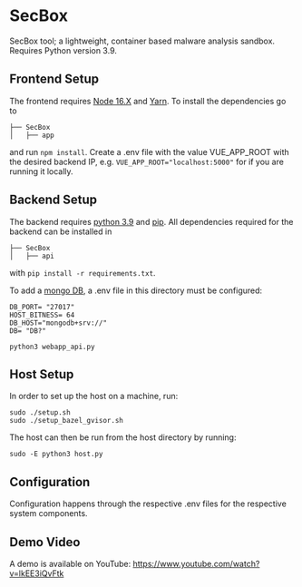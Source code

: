 # SecBox
SecBox tool; a lightweight, container based malware analysis sandbox.
Requires Python version 3.9.

## Frontend Setup
The frontend requires [Node 16.X](https://www.stewright.me/2022/01/tutorial-install-nodejs-16-on-ubuntu-20-04/) and
 [Yarn](https://classic.yarnpkg.com/lang/en/docs/install/#debian-stable). To install the dependencies go to 
```
├── SecBox
│   ├── app
```           
and run `npm install`. Create a .env file with the value VUE_APP_ROOT with the desired backend IP, e.g. `VUE_APP_ROOT="localhost:5000"` for if you are running it locally.

## Backend Setup
The backend requires [python 3.9](https://www.python.org/downloads/release/python-390/) and [pip](https://pip.pypa.io/en/stable/installation/).
All dependencies required for the backend can be installed in
```
├── SecBox
│   ├── api
``` 
with `pip install -r requirements.txt`.

To add a [mongo DB](https://www.mongodb.com/), a .env file in this directory must be configured:
```
DB_PORT= "27017"
HOST_BITNESS= 64
DB_HOST="mongodb+srv://"
DB= "DB?"
```




```
python3 webapp_api.py
```

## Host Setup
In order to set up the host on a machine, run:

```
sudo ./setup.sh
sudo ./setup_bazel_gvisor.sh
```

The host can then be run from the host directory by running:

```
sudo -E python3 host.py
```


## Configuration
Configuration happens through the respective .env files for the respective system components.


## Demo Video
A demo is available on YouTube:
https://www.youtube.com/watch?v=lkEE3iQvFtk
